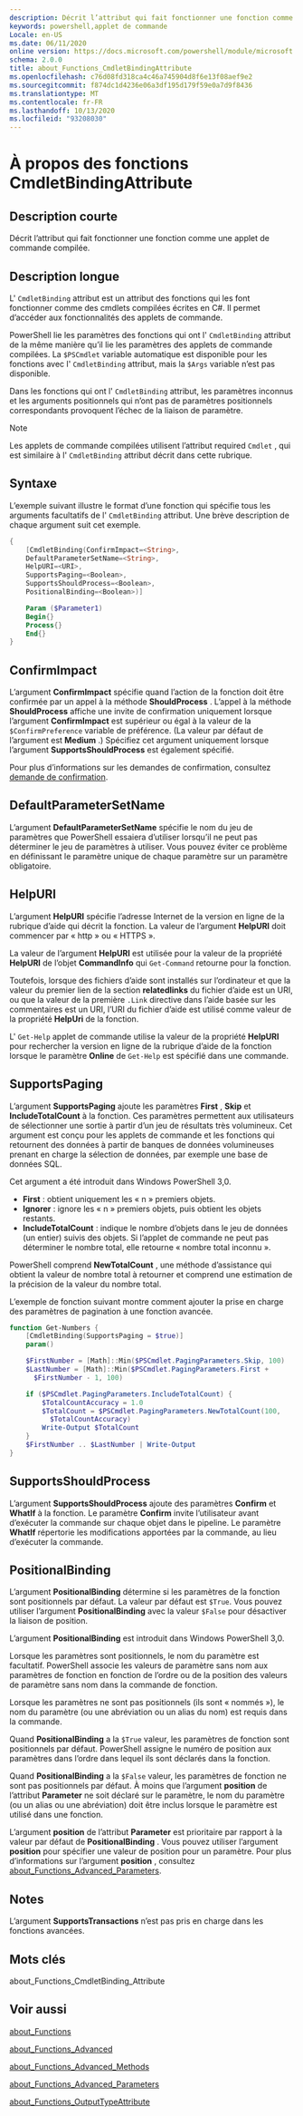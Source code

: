```yaml
---
description: Décrit l’attribut qui fait fonctionner une fonction comme une applet de commande compilée.
keywords: powershell,applet de commande
Locale: en-US
ms.date: 06/11/2020
online version: https://docs.microsoft.com/powershell/module/microsoft.powershell.core/about/about_functions_cmdletbindingattribute?view=powershell-5.1&WT.mc_id=ps-gethelp
schema: 2.0.0
title: about_Functions_CmdletBindingAttribute
ms.openlocfilehash: c76d08fd318ca4c46a745904d8f6e13f08aef9e2
ms.sourcegitcommit: f874dc1d4236e06a3df195d179f59e0a7d9f8436
ms.translationtype: MT
ms.contentlocale: fr-FR
ms.lasthandoff: 10/13/2020
ms.locfileid: "93208030"
---
```

# <a name="about-functions-cmdletbindingattribute"></a>À propos des fonctions CmdletBindingAttribute

## <a name="short-description"></a>Description courte
Décrit l’attribut qui fait fonctionner une fonction comme une applet de commande compilée.

## <a name="long-description"></a>Description longue

L' `CmdletBinding` attribut est un attribut des fonctions qui les font fonctionner comme des cmdlets compilées écrites en C#. Il permet d’accéder aux fonctionnalités des applets de commande.

PowerShell lie les paramètres des fonctions qui ont l' `CmdletBinding` attribut de la même manière qu’il lie les paramètres des applets de commande compilées. La `$PSCmdlet` variable automatique est disponible pour les fonctions avec l' `CmdletBinding` attribut, mais la `$Args` variable n’est pas disponible.

Dans les fonctions qui ont l' `CmdletBinding` attribut, les paramètres inconnus et les arguments positionnels qui n’ont pas de paramètres positionnels correspondants provoquent l’échec de la liaison de paramètre.

> [!NOTE]
> Les applets de commande compilées utilisent l’attribut required `Cmdlet` , qui est similaire à l' `CmdletBinding` attribut décrit dans cette rubrique.

## <a name="syntax"></a>Syntaxe

L’exemple suivant illustre le format d’une fonction qui spécifie tous les arguments facultatifs de l' `CmdletBinding` attribut. Une brève description de chaque argument suit cet exemple.

```powershell
{
    [CmdletBinding(ConfirmImpact=<String>,
    DefaultParameterSetName=<String>,
    HelpURI=<URI>,
    SupportsPaging=<Boolean>,
    SupportsShouldProcess=<Boolean>,
    PositionalBinding=<Boolean>)]

    Param ($Parameter1)
    Begin{}
    Process{}
    End{}
}
```

## <a name="confirmimpact"></a>ConfirmImpact

L’argument **ConfirmImpact** spécifie quand l’action de la fonction doit être confirmée par un appel à la méthode **ShouldProcess** . L’appel à la méthode **ShouldProcess** affiche une invite de confirmation uniquement lorsque l’argument **ConfirmImpact** est supérieur ou égal à la valeur de la `$ConfirmPreference` variable de préférence. (La valeur par défaut de l’argument est **Medium** .) Spécifiez cet argument uniquement lorsque l’argument **SupportsShouldProcess** est également spécifié.

Pour plus d’informations sur les demandes de confirmation, consultez [demande de confirmation](/powershell/scripting/developer/cmdlet/requesting-confirmation).

## <a name="defaultparametersetname"></a>DefaultParameterSetName

L’argument **DefaultParameterSetName** spécifie le nom du jeu de paramètres que PowerShell essaiera d’utiliser lorsqu’il ne peut pas déterminer le jeu de paramètres à utiliser. Vous pouvez éviter ce problème en définissant le paramètre unique de chaque paramètre sur un paramètre obligatoire.

## <a name="helpuri"></a>HelpURI

L’argument **HelpURI** spécifie l’adresse Internet de la version en ligne de la rubrique d’aide qui décrit la fonction. La valeur de l’argument **HelpURI** doit commencer par « http » ou « HTTPS ».

La valeur de l’argument **HelpURI** est utilisée pour la valeur de la propriété **HelpURI** de l’objet **CommandInfo** qui `Get-Command` retourne pour la fonction.

Toutefois, lorsque des fichiers d’aide sont installés sur l’ordinateur et que la valeur du premier lien de la section **relatedlinks** du fichier d’aide est un URI, ou que la valeur de la première `.Link` directive dans l’aide basée sur les commentaires est un URI, l’URI du fichier d’aide est utilisé comme valeur de la propriété **HelpUri** de la fonction.

L' `Get-Help` applet de commande utilise la valeur de la propriété **HelpURI** pour rechercher la version en ligne de la rubrique d’aide de la fonction lorsque le paramètre **Online** de `Get-Help` est spécifié dans une commande.

## <a name="supportspaging"></a>SupportsPaging

L’argument **SupportsPaging** ajoute les paramètres **First** , **Skip** et **IncludeTotalCount** à la fonction. Ces paramètres permettent aux utilisateurs de sélectionner une sortie à partir d’un jeu de résultats très volumineux. Cet argument est conçu pour les applets de commande et les fonctions qui retournent des données à partir de banques de données volumineuses prenant en charge la sélection de données, par exemple une base de données SQL.

Cet argument a été introduit dans Windows PowerShell 3,0.

- **First** : obtient uniquement les « n » premiers objets.
- **Ignorer** : ignore les « n » premiers objets, puis obtient les objets restants.
- **IncludeTotalCount** : indique le nombre d’objets dans le jeu de données (un entier) suivis des objets. Si l’applet de commande ne peut pas déterminer le nombre total, elle retourne « nombre total inconnu ».

PowerShell comprend **NewTotalCount** , une méthode d’assistance qui obtient la valeur de nombre total à retourner et comprend une estimation de la précision de la valeur du nombre total.

L’exemple de fonction suivant montre comment ajouter la prise en charge des paramètres de pagination à une fonction avancée.

```powershell
function Get-Numbers {
    [CmdletBinding(SupportsPaging = $true)]
    param()

    $FirstNumber = [Math]::Min($PSCmdlet.PagingParameters.Skip, 100)
    $LastNumber = [Math]::Min($PSCmdlet.PagingParameters.First +
      $FirstNumber - 1, 100)

    if ($PSCmdlet.PagingParameters.IncludeTotalCount) {
        $TotalCountAccuracy = 1.0
        $TotalCount = $PSCmdlet.PagingParameters.NewTotalCount(100,
          $TotalCountAccuracy)
        Write-Output $TotalCount
    }
    $FirstNumber .. $LastNumber | Write-Output
}
```

## <a name="supportsshouldprocess"></a>SupportsShouldProcess

L’argument **SupportsShouldProcess** ajoute des paramètres **Confirm** et **WhatIf** à la fonction. Le paramètre **Confirm** invite l’utilisateur avant d’exécuter la commande sur chaque objet dans le pipeline. Le paramètre **WhatIf** répertorie les modifications apportées par la commande, au lieu d’exécuter la commande.

## <a name="positionalbinding"></a>PositionalBinding

L’argument **PositionalBinding** détermine si les paramètres de la fonction sont positionnels par défaut. La valeur par défaut est `$True`. Vous pouvez utiliser l’argument **PositionalBinding** avec la valeur `$False` pour désactiver la liaison de position.

L’argument **PositionalBinding** est introduit dans Windows PowerShell 3,0.

Lorsque les paramètres sont positionnels, le nom du paramètre est facultatif.
PowerShell associe les valeurs de paramètre sans nom aux paramètres de fonction en fonction de l’ordre ou de la position des valeurs de paramètre sans nom dans la commande de fonction.

Lorsque les paramètres ne sont pas positionnels (ils sont « nommés »), le nom du paramètre (ou une abréviation ou un alias du nom) est requis dans la commande.

Quand **PositionalBinding** a la `$True` valeur, les paramètres de fonction sont positionnels par défaut. PowerShell assigne le numéro de position aux paramètres dans l’ordre dans lequel ils sont déclarés dans la fonction.

Quand **PositionalBinding** a la `$False` valeur, les paramètres de fonction ne sont pas positionnels par défaut. À moins que l’argument **position** de l’attribut **Parameter** ne soit déclaré sur le paramètre, le nom du paramètre (ou un alias ou une abréviation) doit être inclus lorsque le paramètre est utilisé dans une fonction.

L’argument **position** de l’attribut **Parameter** est prioritaire par rapport à la valeur par défaut de **PositionalBinding** . Vous pouvez utiliser l’argument **position** pour spécifier une valeur de position pour un paramètre. Pour plus d’informations sur l’argument **position** , consultez [about_Functions_Advanced_Parameters](about_Functions_Advanced_Parameters.md).

## <a name="notes"></a>Notes

L’argument **SupportsTransactions** n’est pas pris en charge dans les fonctions avancées.

## <a name="keywords"></a>Mots clés

about_Functions_CmdletBinding_Attribute

## <a name="see-also"></a>Voir aussi

[about_Functions](about_Functions.md)

[about_Functions_Advanced](about_Functions_Advanced.md)

[about_Functions_Advanced_Methods](about_Functions_Advanced_Methods.md)

[about_Functions_Advanced_Parameters](about_Functions_Advanced_Parameters.md)

[about_Functions_OutputTypeAttribute](about_Functions_OutputTypeAttribute.md)

